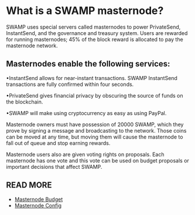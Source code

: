 What is a SWAMP masternode?
===========================

SWAMP uses special servers called masternodes to power PrivateSend, InstantSend, and the governance and treasury system. Users are rewarded for running masternodes; 45% of the block reward is allocated to pay the masternode network.

Masternodes enable the following services:
-------------------------------------------
•InstantSend allows for near-instant transactions. SWAMP InstantSend transactions are fully confirmed within four seconds.

•PrivateSend gives financial privacy by obscuring the source of funds on the blockchain.

•SWAMP will make using cryptocurrency as easy as using PayPal.

Masternode owners must have possession of 20000 SWAMP, which they prove by signing a message and broadcasting to the network. Those coins can be moved at any time, but moving them will cause the masternode to fall out of queue and stop earning rewards.


Masternode users also are given voting rights on proposals. Each masternode has one vote and this vote can be used on budget proposals or important decisions that affect SWAMP.

READ MORE
----------
- [Masternode Budget](masternode-budget.md)
- [Masternode Config](masternode_conf.md)
